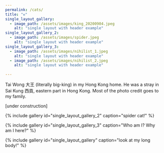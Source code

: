 ```yaml
---
permalink: /cats/
title: "ฅ"
single_layout_gallery:
  - image_path: /assets/images/king_20200904.jpeg
    alt: "single layout with header example"
single_layout_gallery_2:
  - image_path: /assets/images/spider.jpeg
    alt: "single layout with header example"    
single_layout_gallery_3:
  - image_path: /assets/images/nihilist_1.jpeg
    alt: "single layout with header example"
  - image_path: /assets/images/nihilist_2.jpeg
    alt: "single layout with header example"    
    
---
```

Tai Wong 大王 (literally big-king) in my Hong Kong home. He was a stray in Sai Kung 西貢, eastern part in Hong Kong. Most of the photo credit goes to my family. 

[under construction]

{% include gallery id="single_layout_gallery_2" caption="spider cat!" %}

{% include gallery id="single_layout_gallery_3" caption="Who am I? Why am I here?" %}

{% include gallery id="single_layout_gallery" caption="look at my long body!" %}

